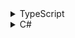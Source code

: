 <details>
    <summary>TypeScript</summary>

    # Clean Code
    Im Jahr 2008 verfasst Robert C. Martin, auch bekannt als "Uncle Bob", zusammen mit anderen Autoren das viel beachtete Buch "Clean Code". Im Text geht es vordringlich darum, wie Code gestaltet werden sollte, damit er für Menschen verständlich und wartbar ist. Grund dafür ist, dass Code häufiger gelesen als geschrieben wird.
    Es steht weniger im Vordergrund, dass der Code funktioniert, das ist ohnehin eine Voraussetzung. Stattdessen sollte sich der Code lesen lassen wie eine Geschichte. Begriffe wie "Eleganz" und "Schönheit" fallen, Programmieren wird als Kunst im wahrsten Sinne, wie Malerei oder Lyrik, dargestellt.

    Desweiteren prägte "Uncle Bob" die 5 Prinzipien des objektorientierten Designs (SOLID-Principles).

    Guter Code lässt sich leicht verstehen und bietet wenig Schlupfwinkel für Bugs. Er erklärt sich selbst und funktioniert entsprechend. Wenn Änderungen erforderlich werden, sind sie mit wenig Aufwand und kognitiver Last durchführbar. Es ist nicht erforderlich, dass der ursprüngliche Autor diese vollzieht.

    ## Namen
    Einer der wichtigsten Aspekte beim Clean Coding ist die Namensgebung. Beim Programmieren muss man sich ständig Namen für Variablen, Funktionen, Klassen und Methoden etc. überlegen. Hierfür sollte man sich Zeit nehmen und die Namen auch immer wieder verbessern. Es dauert nicht lange, bis man sich nicht mehr genau daran erinnern kann, welchen Zweck eine Variable oder Funktion erfüllt, wenn man nicht einen sehr präzisen und beschreibenden Namen gewählt hat. 

    ### Beschreibende Namen
    Namen sollten also den Zweck beschreiben. Hier ein einfaches Beispiel für eine Variable, welche eine Anzahl von Tagen darstellen soll.

    ```TypeScript
        let d: number;
    ```

    Dieser Name ruft keinerlei Assoziation mit dem Zweck der Variablen hervor. Besser sind Benennungen wie

    ```TypeScript
        let elapsedTimeInDays: number;
        let daysSinceCreation: number;
        let fileAgeInDays: number;
    ```

    je nachdem auf was sich die Anzahl der Tage genau bezieht. Ein solcher Name ist beschreibend und es lässt sich sofort ein Zweck erkennen. Da die Entwicklungsumgebungen in der Regel über eine Autovervollständigung verfügen, spielt die Länge von Namen gegenüber der Aussagekraft eine untergeordnete Rolle.

    ### Verwechslungen vermeiden
    Verwechslungen zwischen Namen sollte vermieden werden, da dadurch Irritationen auftreten können. Ein bekanntes Beispiel stammt aus dem HTML-Dokument-Modell. Hier werden mehrere Methoden zur Verfügung gestellt, um ein HTML-Element im DOM zu finden. Beispielsweise

    ``` 
    GetElementsByTagName("h1");

    GetElementById("headline");
    ```

    Hier fällt sofort auf, dass einmal nach dem Tag-Name, das andere mal nach einer Id gesucht wird. Häufig wird aber übersehen, dass die erste Methode eine Collection von Elementen liefert, die zweite aber ein einzelnes Element. Im Namen sichtbar wird dies lediglich durch das zusätzliche "s". Eine alternative Namensgebung wäre beispielsweise gewesen

    ```
    GetElementCollectionByTagName("h1");
    ```

    ### Kurze Namen
    Kurze Namen sind erlaubt in sehr kleinen Kontexten, wie beispielsweise als Schleifenzähler
    ``` TypeScript
    for (let i: number = 0; i < 10; i++)
        console.log(i);
    ```
    Ebenso, wenn ihre Bedeutung als Einzelbuchstabe sehr üblich ist und ein längerer Name eher eine Verschleierung bedeuten würde. Ein Beispiel stellen kartesische Koordinaten dar.

    ``` TypeScript
    let x: number; // horizontale Position
    let y: number; // vertikale Position
    ```

    ### Konzepte
    Ein Namenskonzept sollte sich durch eine Anwendung konistent wiederfinden lassen. So ist beispielweise die Addition von Werten etwas sehr anderes, als das Hinzufügen von Elementen an eine Collection. Der Name add(...) sollte also nicht für beide Konzepte verwendet werden. Für das Hinzufügen an eine Collection eignet sich eher append(...) oder insert(...)

    ### Namen der Lösungsdomäne verwenden
    Code wird in der Regel von Menschen gelesen, die sich selbst mit Code beschäftigen. Daher ist es sinnvoll, ihnen vertraute Namen zu verwenden. Deshalb sollten Fachbegriffe der Informatik, Algorithmen- und Patternnamen, mathematische Begriffe etc. genutzt werden. Damit ist es nicht erforderlich, sich später erneut in das zu lösende Problem hineinzuversetzen und die Sprache der Problemdomäne zu lernen, um den Code zu warten. Dies gilt insbesondere für Code der allgemeingültig zu begreifen ist und konzeptionell nicht sehr eng an die Problemdomäne gebunden ist.

    ### Namen der Problemdomäne verwenden
    Wenn allerdings Namen aus der Lösungsdomäne nicht sinnvoll anwendbar sind, sollte man sie aus der Problemdomäne entlehnen. Dies gilt insbesondere für Code, der konzeptionell stark an die Problemdomäne gebunden ist. Im Bedarfsfall können dann Experten aus dem entsprechenden Bereich befragt werden.

    ### Namen in Kontext einbetten
    In unterschiedlichen Kontexten können Namen unterschiedliche Bedeutungen haben. Beispielsweise wird bei dem Namen "state" ein Zustand erwartet. Soll die Bedeutung aber "Staat" sein, so muss dies aus dem Kontext erschlossen werden. Recht leicht funktioniert dies, wenn state beispielsweise Teil einer Klasse "Address" ist. Liest man nun address.state, wird nahegelegt, dass hier das Land gemeint ist, in welchem die Adresse liegt.

    ### Magic Numbers
    Häufig findet man in Code Zahlenkonstanten (engl. _literal_), ohne deren Bedeutung entschlüsseln zu können. Das sind magische Zahlen, die das Programm auf unerklärliche Weise zum Laufen bringen. Beispielsweise:

    ```TypeScript
    if (x >= 800)
        x = -30;
    ```

    Warum 800? Wenn dies die Breite einer Zeichenfläche sein soll, muss dies im Code auch zum Ausdruck kommen. Und was sollen die -30 bedeuten?

    ```TypeScript
    let canvasWidth: number = 800;
    let leftOffset: number = -30;  
    if (x >= canvasWidth)
        x = leftOffset;
    ```

    Damit wird das Ganze deutlich klarer.  
    Wahrscheinlich ist die Breite aber ohnehin von anderer Stelle dynamisch ermittelbar, möglicherweise mit Hilfe eines Objektes, welches die Zeichenfläche beschreibt. Nennen wir es "canvas". Dann würde der Code sinnvollerweise etwa so aussehen:

    ```TypeScript
    let offset: number = -30;  
    if (x >= canvas.width)
        x = leftOffset;
    ```

    ## Kommentare
    Kommentare sind keine Abhilfe für schlechten Code. Wo immer möglich, sollte der Code so umgeschrieben werden, dass er sich selbst erklärt, anstatt ihn mit Hilfe von Kommentaren zu erklären. Ein sehr großes Problem ergibt sich aus der Tatsache, dass bei einer Überarbeitung des Code auch die Kommentare überarbeitet werden müssen. Dies geschieht häufig nicht, so dass alte, irritierende oder gar schlicht falsche Kommentare übrig bleiben. Somit wird ein Kommentar schädlich und ist deutlich schlimmer als kein Kommentar.

    ```TypeScript
    /**
    *Bitte den Code überarbeiten, so dass er sich selbst erklärt, statt Kommentare zu verteilen!
    **/
    ```

    Natürlich gibt es auch sinnvolle Kommentare, insbesondere juristisch relevante, TODOs oder Kommentare die der automatischen Erstellung einer Dokumentation (z.B. Javadocs) dienen.

    ## Funktionen
    Nach Zeilen und Blöcken sind Funktionen die nächste Organisationseinheit eines Programms. Die Lesbarkeit und Wartbarkeit hängt wesentlich davon ab, wie gut diese Organisationsmöglichkeit genutzt wird. Hierfür beschreibt "Clean Code" einige Regeln.

    ### Größe
    Früher, zu Zeiten von Monitoren, die nur wenige Zeilen darstellen konnten, hieß es, eine Funktion soll auf eine Bildschirmseite passen. Das sollte heute auch noch der Fall sein, damit man eine Funktion als Ganzes erfassen kann. Allerdings ist das Platzangebot mittlerweile sehr viel größer und es passt auch eine sehr große und unübersichtliche Funktion auf eine Bildschirmseite. Daher wird generell empfohlen, Funktionen kurz und knapp zu halten, laut "Clean Code" möglichst nicht länger als 20 Zeilen.
    Sollte eine Funktion groß zu werden drohen, so muss geprüft werden, ob sie in weitere Funktionen aufgeteilt werden kann.

    ### Einrückungstiefe
    Wenn möglich, sollte die Einrückungstiefe nicht mehr als zwei Ebenen betragen. Mit der Anzahl der Einrückungen muss man beim Schreiben und Lesen des Codes immer mehr Bedingungen berücksichtigen. 

    ### Abstraktionsebenen
    Eine Funktion soll nur auf einer Abstraktionsebene arbeiten, welche direkt dem durch den Namen ausgedrückten Zweck zugeordnet werden kann. Sonst ist es schwer zu erkennen, ob ein spezieller Ausruck ein wesentliches Konzept darstellt, oder lediglich ein Detail. Details ziehen zudem während der Entwicklung weitere Details an und machen den Code immer schwerer verständlich. Details sind also von Funktionen zu bewerkstelligen, die sich um Details kümmern, während andere Funktionen die übergeordneten Konzepte sichtbar machen.

    ### Separation of Concerns (SOC)
    Eine Funktion soll nur genau eine Aufgabe erfüllen. Der Name der Funktion soll genau diese Aufgabe beschreiben. Es sollten keine "Seiteneffekte" auftreten, die sich nicht erwartbar aus dem Namen ergeben. Überraschungen sind unbedingt zu vermeiden.

    ### Top Down
    Code sollte wie eine Erzählung von oben nach unten gelesen werden. Damit das bei der Organisation von Funktionen und Methoden klappt, sollten wenn möglich den aufrufenden Funktionen die aufgerufenen folgen. Somit weist der Code von oben nach unten eine zunehmende Abstraktionstiefe auf. Das Programm lässt sich dann im Idealfall als eine Folge von UM-ZU-Absätzen lesen. Hier ein schematisches Beispiel.

    ```TypeScript
    ChooseHighLevelOption(decide: number): void
    {
        if (decide < 0)
            DoHighLevelFirstOption();
        else
            DoHighLevelSecondOption();
    }

    DoHighLevelFirstOption(): void
    {
        ...
    }

    DoHighLevelSecondOption(): void
    {
        ...
        DoLowLevel();
        ...
    }

    DoLowLevel(): void
    {
        ...
    }
    ```
    Die erste Funktion ChooseHighLevelOption tut nichts anderes, als aufgrund des Parameters decide zu entscheiden, welche der beiden HighLevelOption-Funktionen aufgerufen werden soll. Die sind weiter unten definiert, wobei DoHighLevelSecondOption die Funktion DoLowLevel aufruft. Jene ist wieder darunter definiert. Auf jeder Abstraktionsstufe sollen die Funktionen in sich verständlich sein. Um sich zu weiteren Details bzw. niedrigere Stufen der Abstraktion zu informieren, kann man nun die entsprechende Funktion lesen. So entsteht eine Hierarchie der Abstraktion und der Aufgaben.  

    ### Parameter
    Nach der Anzahl der Parameter kann man bei Funktionen zwischen Niladen (0), Monaden (1), Dyaden (2), Triaden (3) und Polyaden (>3) unterscheiden. Grundsätzlich sollte man bestrebt sein die Anzahl der Parameter zu minimieren. Bei Polyaden sollte geprüft werden, ob einige der Parameter nicht besser als separate Struktur oder Klasse zusammengefasst werden sollten.
    Im Idealfall ergeben der Name der Funktion und die Namen der formalen Parameter eine gut lesbare und sinnvolle Verb-Substantiv-Kombination, wie z.B.

    ```TypeScript
    SetTime(hour: number, minutes: number): void
    {
        ....
    }
    ```

    ### Don't Repeat Yourself (DRY)
    Wenn man gleiche oder ähliche Codezeilen zum zweiten Mal schreibt, sollte umstrukturiert werden und ggf. eine neue Funktion anlegt werden. Wiederholungen sind zu vermeiden, der Code sollte "DRY" sein. Hier ein sehr simples Beispiel

    ```TypeScript
    if (returnPositive)
        return a * b / c;
    else
        return - a * b / c;
    ```
    Die gleiche Berechnung wird hier an zwei verschiedenen Stellen im Code durchgeführt. Muss die Berechnung später geändert werden, muss dies also mehrfach geschehen. 

    ```TypeScript
    if (returnPositive)
        return CalculateResult();
    else
        return -1 * CalculateResult();

    CalculateResult(): number
    {
        return a * b / c;
    }
    ```
    In diesem Beispiel hätte man natürlich auch die Berechnung vor der if-Abfrage durchführen und das Ergebnis einer lokalen Variablen zuweisen können, deren Wert man dann ggf. zur Rückgabe mit -1 multipliziert. Bei mehreren duplizierten Codezeilen wird die Auslagerung in eine Funktion noch besser intuitiv begreifbar.

    ### Vorgehensweise
    Es ist gar nicht leicht, Funktionen nach diesen Regeln zu gestalten. Es ist ein iterativer Prozess. Zunächst muss man die Gedanken zur Problemlösung notieren und dann einen ersten Entwurf machen. Dieser wird dann solange umstrukturiert und refaktoriert, bis der entstandene Code den Regeln guten Designs entspricht.

    ### SOLID-Prinzipien

    Dieses Akronym steht für:

    **S**ingle-responsibility-principle
    **O**pen-closed-principle
    **L**iskov substitution principle
    **I**nterface segregation principle
    **D**ependency inversion principle

    #### Single-responsibility-principle

    Eine Klasse sollte nur eine Verantwortlichkeit haben. Das heißt: Eine Änderung in dieser Klasse soll keine andere Klasse betreffen. Maximale Kohäsion und minimale Kopplung sind hier die Stichwörter. Ein Nichteinhalten dieses Prinzips führt zu vielen Abhängigkeiten und einer hohen Vernetzung. Dies führt zwangsläufig zu einer hohen Anzahl verschiedener Klassen. Dies bedeutet jedoch keineswegs, dass der Code umfangreicher ist. Lediglich die Organisation ist anders.

    #### Open-closed-principle

    Klassen sollen offen für Erweiterungen, aber geschlossen gegenüber Modifikationen sein. Das heißt die Funktionaltität einer Klasse darf erweitert, aber nicht verändert werden. Schon fertig implementierte Funktionen können neue Fehler bekommen, wenn die Erweiterung der Klasse nur durch Änderungen innerhalb dieser möglich ist. 

    Programmiersprachen bringen zwei Techniken mit, mit denen sich dieses Prinzip erfüllen lässt:
    > - Vererbung (Superklassen)
    > - Implementierung (Interfaces)

    #### Liskov substitution principle

    Instanzen von Subklassen sollen sich so verhalten wie Instanzen der Superklasse. Dies wird grundsätzlich schon durch den Compiler sichergestellt (Polymorphie und Type-Casting). Eine Subklasse darf eine Superklasse nur erweitern, nicht verändern.

    #### Interface segregation principle

    Interfaces sollen nur Funktionen enthalten, die eng zusammen gehören (Kohäsion). Klassen die dieses Interface implementieren, müssen auch alle dessen Funktionen ausdefinieren. Auch wenn eine Methode unnötig für die Klasse ist. Darum sollten alle Funktionen der implementierenden Klasse genutzt werden.

    #### Dependency inversion principle

    Abhängigkeiten von Klassen sollen grundsätzlich vermieden werden. Das heißt zum Beispiel auch, dass Aggregationen und Kompositionen beispielsweise mithilfe von Interfaces umgangen werden sollen.

    ## Konventionen (von Prof. Müller)
    - Klammern/Einrückung
    - im Allman/East-Coast-Stil (öffnende Klammer in eigene neue Zeile), 
    -	4 Leerzeichen
    - Identifizierer
    - Bei mehreren Worten camelCase bzw. PascalCase
    - Struct-, Klassen-, Delegate-, enum- und Interface-Namen: erster Buchstabe groß
    - Interface-Namen beginnen mit großem "I", danach erster Buchstabe groß
    - Öffentliche Klassenbestandteile (Properties und Fields) am Anfang groß
    - Nicht-öffentliche Klassenbestandteile (Properties und Fields): 
        - erstes Zeichen underscore '_'
        - dann klein weiter, ggf. camelCase
    - Methodennamen immer erster Buchstabe groß (public und non-public)
    - Methodenparameter & lokale Variablen: erster Buchstabe klein.
    - enum-Konstanten: erster Buchstabe groß
    - NIEMALS all-uppercase

    > #### TODO
    >
    > - Das in dieser Lektion verwendete Code-Beispiel stammt 
    >   [aus diesem Artikel](https://www.codeproject.com/Articles/1083348/Csharp-BAD-PRACTICES-Learn-how-to-make-a-good-code).
    >   Arbeitet den Artikel durch und vergleicht die verwendeten Maßnahmen mit den 
    >   oben angegebenen.

    ## Links
    http://clean-code-developer.de/  
</details>

<details>
    <summary>C#</summary>

    # Clean Code
    Im Jahr 2008 verfasst Robert C. Martin, auch bekannt als "Uncle Bob", zusammen mit anderen Autoren das viel beachtete Buch "Clean Code". Im Text geht es vordringlich darum, wie Code gestaltet werden sollte, damit er für Menschen verständlich und wartbar ist. Es steht weniger im Vordergrund, dass der Code funktioniert, das ist ohnehin eine Voraussetzung. Stattdessen sollte sich der Code lesen lassen wie eine Geschichte. Begriffe wie "Eleganz" und "Schönheit" fallen, Programmieren wird als Kunst im wahrsten Sinne, wie Malerei oder Lyrik, dargestellt.

    Guter Code lässt sich leicht verstehen und bietet wenig Schlupfwinkel für Bugs. Er erklärt sich selbst und funktioniert entsprechend. Wenn Änderungen erforderlich werden, sind sie mit wenig Aufwand und kognitiver Last durchführbar. Es ist nicht erforderlich, dass der ursprüngliche Autor diese vollzieht.

    ## Namen
    Einer der wichtigsten Aspekte beim Clean Coding ist die Namensgebung. Beim Programmieren muss man sich ständig Namen für Variablen, Funktionen, Klassen und Methoden etc. überlegen. Hierfür sollte man sich Zeit nehmen und die Namen auch immer wieder verbessern. Es dauert nicht lange, bis man sich nicht mehr genau daran erinnern kann, welchen Zweck eine Variable oder Funktion erfüllt, wenn man nicht einen sehr präzisen und beschreibenden Namen gewählt hat. 

    ### Beschreibende Namen
    Namen sollten also den Zweck beschreiben. Hier ein einfaches Beispiel für eine Variable, welche eine Anzahl von Tagen darstellen soll.

    ```C#
        int d;
    ```

    Dieser Name ruft keinerlei Assoziation mit dem Zweck der Variablen hervor. Besser sind Benennungen wie

    ```C#
        int elapsedTimeInDays;
        int daysSinceCreation;
        int fileAgeInDays;
    ```

    je nachdem auf was sich die Anzahl der Tage genau bezieht. Ein solcher Name ist beschreibend und es lässt sich sofort ein Zweck erkennen. Da die Entwicklungsumgebungen in der Regel über eine Autovervollständigung verfügen, spielt die Länge von Namen gegenüber der Aussagekraft eine untergeordnete Rolle.

    ### Verwechslungen vermeiden
    Verwechslungen zwischen Namen sollte vermieden werden, da dadurch Irritationen auftreten können. Ein bekanntes Beispiel stammt aus dem HTML-Dokument-Modell. Hier werden mehrere Methoden zur Verfügung gestellt, um ein HTML-Element im DOM zu finden. Beispielsweise

    ``` 
    GetElementsByTagName("h1");

    GetElementById("headline");
    ```

    Hier fällt sofort auf, dass einmal nach dem Tag-Name, das andere mal nach einer Id gesucht wird. Häufig wird aber übersehen, dass die erste Methode eine Collection von Elementen liefert, die zweite aber ein einzelnes Element. Im Namen sichtbar wird dies lediglich durch das zusätzliche "s". Eine alternative Namensgebung wäre beispielsweise gewesen

    ```
    GetElementCollectionByTagName("h1");
    ```

    ### Kurze Namen
    Kurze Namen sind erlaubt in sehr kleinen Kontexten, wie beispielsweise als Schleifenzähler
    ``` C#
    for (int i = 0; i < 10; i++)
        Console.WriteLine(i);
    ```
    Ebenso, wenn ihre Bedeutung als Einzelbuchstabe sehr üblich ist und ein längerer Name eher eine Verschleierung bedeuten würde. Ein Beispiel stellen kartesische Koordinaten dar.

    ``` C#
    double x; // horizontale Position
    double y; // vertikale Position
    ```

    ### Konzepte
    Ein Namenskonzept sollte sich durch eine Anwendung konistent wiederfinden lassen. So ist beispielweise die Addition von Werten etwas sehr anderes, als das Hinzufügen von Elementen an eine Collection. Der Name add(...) sollte also nicht für beide Konzepte verwendet werden. Für das Hinzufügen an eine Collection eignet sich eher append(...) oder insert(...)

    ### Namen der Lösungsdomäne verwenden
    Code wird in der Regel von Menschen gelesen, die sich selbst mit Code beschäftigen. Daher ist es sinnvoll, ihnen vertraute Namen zu verwenden. Deshalb sollten Fachbegriffe der Informatik, Algorithmen- und Patternnamen, mathematische Begriffe etc. genutzt werden. Damit ist es nicht erforderlich, sich später erneut in das zu lösende Problem hineinzuversetzen und die Sprache der Problemdomäne zu lernen, um den Code zu warten. Dies gilt insbesondere für Code der allgemeingültig zu begreifen ist und konzeptionell nicht sehr eng an die Problemdomäne gebunden ist.

    ### Namen der Problemdomäne verwenden
    Wenn allerdings Namen aus der Lösungsdomäne nicht sinnvoll anwendbar sind, sollte man sie aus der Problemdomäne entlehnen. Dies gilt insbesondere für Code, der konzeptionell stark an die Problemdomäne gebunden ist. Im Bedarfsfall können dann Experten aus dem entsprechenden Bereich befragt werden.

    ### Namen in Kontext einbetten
    In unterschiedlichen Kontexten können Namen unterschiedliche Bedeutungen haben. Beispielsweise wird bei dem Namen "state" ein Zustand erwartet. Soll die Bedeutung aber "Staat" sein, so muss dies aus dem Kontext erschlossen werden. Recht leicht funktioniert dies, wenn state beispielsweise Teil einer Klasse "Address" ist. Liest man nun address.state, wird nahegelegt, dass hier das Land gemeint ist, in welchem die Adresse liegt.

    ### Magic Numbers
    Häufig findet man in Code Zahlenkonstanten (engl. _literal_), ohne deren Bedeutung entschlüsseln zu können. Das sind magische Zahlen, die das Programm auf unerklärliche Weise zum Laufen bringen. Beispielsweise:

    ```C#
    if (x >= 800)
        x = -30;
    ```

    Warum 799? Wenn dies die Breite einer Zeichenfläche sein soll, muss dies im Code auch zum Ausdruck kommen. Und was sollen die -30 bedeuten?

    ```C#
    float canvasWidth = 800;
    float offset = -30;  
    if (x >= canvasWidth)
        x = leftOffset;
    ```

    Damit wird das Ganze deutlich klarer.  
    Wahrscheinlich ist die Breite aber ohnehin von anderer Stelle dynamisch ermittelbar, möglicherweise mit Hilfe eines Objektes, welches die Zeichenfläche beschreibt. Nennen wir es "canvas". Dann würde der Code sinnvollerweise etwa so aussehen:

    ```C#
    float offset = -30;  
    if (x >= canvas.width)
        x = leftOffset;
    ```

    ## Kommentare
    Kommentare sind keine Abhilfe für schlechten Code. Wo immer möglich, sollte der Code so umgeschrieben werden, dass er sich selbst erklärt, anstatt ihn mit Hilfe von Kommentaren zu erklären. Ein sehr großes Problem ergibt sich aus der Tatsache, dass bei einer Überarbeitung des Code auch die Kommentare überarbeitet werden müssen. Dies geschieht häufig nicht, so dass alte, irritierende oder gar schlicht falsche Kommentare übrig bleiben. Somit wird ein Kommentar schädlich und ist deutlich schlimmer als kein Kommentar.

    ```C#
    /*
    Bitte den Code überarbeiten, so dass er sich selbst erklärt, statt Kommentare zu verteilen!
    */
    ```

    Natürlich gibt es auch sinnvolle Kommentare, insbesondere juristisch relevante, TODOs oder Kommentare die der automatischen Erstellung einer Dokumentation (z.B. Javadocs) dienen.

    ## Funktionen
    Nach Zeilen und Blöcken sind Funktionen die nächste Organisationseinheit eines Programms. Die Lesbarkeit und Wartbarkeit hängt wesentlich davon ab, wie gut diese Organisationsmöglichkeit genutzt wird. Hierfür beschreibt "Clean Code" einige Regeln.

    ### Größe
    Früher, zu Zeiten von Monitoren, die nur wenige Zeilen darstellen konnten, hieß es, eine Funktion soll auf eine Bildschirmseite passen. Das sollte heute auch noch der Fall sein, damit man eine Funktion als Ganzes erfassen kann. Allerdings ist das Platzangebot mittlerweile sehr viel größer und es passt auch eine sehr große und unübersichtliche Funktion auf eine Bildschirmseite. Daher wird generell empfohlen, Funktionen kurz und knapp zu halten, laut "Clean Code" möglichst nicht länger als 20 Zeilen.
    Sollte eine Funktion groß zu werden drohen, so muss geprüft werden, ob sie in weitere Funktionen aufgeteilt werden kann.

    ### Einrückungstiefe
    Wenn möglich, sollte die Einrückungstiefe nicht mehr als zwei Ebenen betragen. Mit der Anzahl der Einrückungen muss man beim Schreiben und Lesen des Codes immer mehr Bedingungen berücksichtigen. 

    ### Abstraktionsebenen
    Eine Funktion soll nur auf einer Abstraktionsebene arbeiten, welche direkt dem durch den Namen ausgedrückten Zweck zugeordnet werden kann. Sonst ist es schwer zu erkennen, ob ein spezieller Ausruck ein wesentliches Konzept darstellt, oder lediglich ein Detail. Details ziehen zudem während der Entwicklung weitere Details an und machen den Code immer schwerer verständlich. Details sind also von Funktionen zu bewerkstelligen, die sich um Details kümmern, während andere Funktionen die übergeordneten Konzepte sichtbar machen.

    ### Separation of Concerns (SOC)
    Eine Funktion soll nur genau eine Aufgabe erfüllen. Der Name der Funktion soll genau diese Aufgabe beschreiben. Es sollten keine "Seiteneffekte" auftreten, die sich nicht erwartbar aus dem Namen ergeben. Überraschungen sind unbedingt zu vermeiden.

    ### Top Down
    Code sollte wie eine Erzählung von oben nach unten gelesen werden. Damit das bei der Organisation von Funktionen und Methoden klappt, sollten wenn möglich den aufrufenden Funktionen die aufgerufenen folgen. Somit weist der Code von oben nach unten eine zunehmende Abstraktionstiefe auf. Das Programm lässt sich dann im Idealfall als eine Folge von UM-ZU-Absätzen lesen. Hier ein schematisches Beispiel.

    ```C#
    void ChooseHighLevelOption(float decide)
    {
        if (decide < 0)
            DoHighLevelFirstOption();
        else
            DoHighLevelSecondOption();
    }

    void DoHighLevelFirstOption() 
    {
        ...
    }

    void DoHighLevelSecondOption()
    {
        ...
        DoLowLevel();
        ...
    }

    void DoLowLevel()
    {
        ...
    }
    ```
    Die erste Funktion ChooseHighLevelOption tut nichts anderes, als aufgrund des Parameters decide zu entscheiden, welche der beiden HighLevelOption-Funktionen aufgerufen werden soll. Die sind weiter unten definiert, wobei DoHighLevelSecondOption die Funktion DoLowLevel aufruft. Jene ist wieder darunter definiert. Auf jeder Abstraktionsstufe sollen die Funktionen in sich verständlich sein. Um sich zu weiteren Details bzw. niedrigere Stufen der Abstraktion zu informieren, kann man nun die entsprechende Funktion lesen. So entsteht eine Hierarchie der Abstraktion und der Aufgaben.  

    ### Parameter
    Nach der Anzahl der Parameter kann man bei Funktionen zwischen Niladen (0), Monaden (1), Dyaden (2), Triaden (3) und Polyaden (>3) unterscheiden. Grundsätzlich sollte man bestrebt sein die Anzahl der Parameter zu minimieren. Bei Polyaden sollte geprüft werden, ob einige der Parameter nicht besser als separate Struktur oder Klasse zusammengefasst werden sollten.
    Im Idealfall ergeben der Name der Funktion und die Namen der formalen Parameter eine gut lesbare und sinnvolle Verb-Substantiv-Kombination, wie z.B.

    ```C#
    void SetTime(int hour, int minutes)
    {
        ....
    }
    ```

    ### Don't Repeat Yourself (DRY)
    Wenn man gleiche oder ähliche Codezeilen zum zweiten Mal schreibt, sollte umstrukturiert werden und ggf. eine neue Funktion anlegt werden. Wiederholungen sind zu vermeiden, der Code sollte "DRY" sein. Hier ein sehr simples Beispiel

    ```C#
    if (returnPositive)
        return a * b / c;
    else
        return - a * b / c;
    ```
    Die gleiche Berechnung wird hier an zwei verschiedenen Stellen im Code durchgeführt. Muss die Berechnung später geändert werden, muss dies also mehrfach geschehen. 

    ```C#
    if (returnPositive)
        return CalculateResult();
    else
        return -1 * CalculateResult();

    CalculateResult()
    {
        return a * b / c;
    }
    ```
    In diesem Beispiel hätte man natürlich auch die Berechnung vor der if-Abfrage durchführen und das Ergebnis einer lokalen Variablen zuweisen können, deren Wert man dann ggf. zur Rückgabe mit -1 multipliziert. Bei mehreren duplizierten Codezeilen wird die Auslagerung in eine Funktion noch besser intuitiv begreifbar.

    ### Vorgehensweise
    Es ist gar nicht leicht, Funktionen nach diesen Regeln zu gestalten. Es ist ein iterativer Prozess. Zunächst muss man die Gedanken zur Problemlösung notieren und dann einen ersten Entwurf machen. Dieser wird dann solange umstrukturiert und refaktoriert, bis der entstandene Code den Regeln guten Designs entspricht.

    ## Konventionen (von Prof. Müller)
    - Klammern/Einrückung
    - im Allman/East-Coast-Stil (öffnende Klammer in eigene neue Zeile), 
    -	4 Leerzeichen
    - Identifizierer
    - Bei mehreren Worten camelCase bzw. PascalCase
    - Struct-, Klassen-, Delegate-, enum- und Interface-Namen: erster Buchstabe groß
    - Interface-Namen beginnen mit großem "I", danach erster Buchstabe groß
    - Öffentliche Klassenbestandteile (Properties und Fields) am Anfang groß
    - Nicht-öffentliche Klassenbestandteile (Properties und Fields): 
        - erstes Zeichen underscore '_'
        - dann klein weiter, ggf. camelCase
    - Methodennamen immer erster Buchstabe groß (public und non-public)
    - Methodenparameter & lokale Variablen: erster Buchstabe klein.
    - enum-Konstanten: erster Buchstabe groß
    - NIEMALS all-uppercase

    > #### TODO
    >
    > - Das in dieser Lektion verwendete Code-Beispiel stammt 
    >   [aus diesem Artikel](https://www.codeproject.com/Articles/1083348/Csharp-BAD-PRACTICES-Learn-how-to-make-a-good-code).
    >   Arbeitet den Artikel durch und vergleicht die verwendeten Maßnahmen mit den 
    >   oben angegebenen.

    ## Links
    http://clean-code-developer.de/  
</details>
